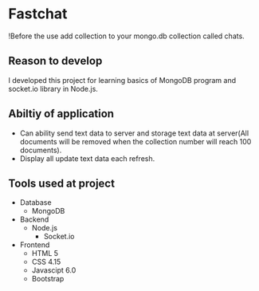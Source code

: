 # Fastchat
!Before the use add collection to your mongo.db collection called chats.
## Reason to develop
I developed this project for learning basics of MongoDB program and socket.io library in Node.js.
## Abiltiy of application
- Can ability send text data to server and storage text data at server(All documents will be removed when the collection number will reach 100 documents).
- Display all update text data each refresh.
## Tools used at project
- Database
  - MongoDB
- Backend
  - Node.js
    - Socket.io
- Frontend
  - HTML 5
  - CSS 4.15
  - Javascipt 6.0
  - Bootstrap
